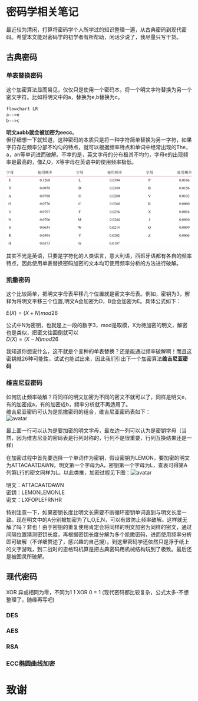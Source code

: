 # 密码学相关笔记
最近较为清闲，打算将密码学个人所学过的知识整理一遍，从古典密码到现代密码。希望本文能对密码学的初学者有所帮助，闲话少说了，我尽量只写干货。


## 古典密码
### 单表替换密码
这个加密算法显而易见，仅仅只是使用一个密码本，将一个明文字符替换为另一个密文字符。比如将明文中的a，替换为e,b替换为c。
```mermaid
flowchart LR
a-->e
b-->c
```
**明文aabb就会被加密为eecc**。  
但仔细想一下就知道，这种密码的本质只是将一种字符简单替换为另一字符，如果字符存在频率分部不均匀的特点，就可以根据频率特点和单词中经常出现的The，a，an等单词进而破解。不幸的是，英文字母的分布极其不均匀，字母e的出现频率是最高的，像Z,Q，X等字母在英语中的使用频率极低。

![avatar](/image/Frequency-of-use-of-English-letters-biao-4-yingwenzimudeshiyongpinlu.png)

其实不光是英语，只要是字符化的人类语言，意大利语，西班牙语都有各自的频率特点，因此使用单表替换密码加密的文本均可使用频率分析的方法进行破解。

### 凯撒密码
这个比较简单，把明文字母表平移几个位置就是密文字母表。例如，密钥为3，解释为将明文平移三个位置,明文A会加密为D，B会会加密为E。具体公式如下：

$E(X)=(X+N) mod 26$

公式中N为密钥，也就是上一段的数字3，mod是取模，X为待加密的明文，解密也是类似，把密文往回倒就可以  
$D(X)=(X-N) mod 26$  


我知道你想说什么，这不就是个变种的单表替换？还是能通过频率破解啊！而且这密钥就26种可能性，试试也能试出来，因此我们引出下一个加密算法**维吉尼亚密码**

### 维吉尼亚密码

如何防止频率破解？将同样的明文加密为不同的密文不就可以了，同样是明文e，有的加密成a，有的加密成b，频率分析就不再适用了。  
维吉尼亚密码可认为是凯撒密码的组合，维吉尼亚密码表如下：  
![avatar](/密码学笔记/image/w.jpg)

最上面一行可以认为是要加密的明文字母，最左边一列可以认为是密钥字母（当然，因为维吉尼亚的密码表是行列对称的，行列不是很重要，行列互换结果还是一样）

在加密过程中首先要选择一个单词作为密钥，假设密钥为LEMON，要加密的明文为ATTACAATDAWN，明文第一个字母为A，密钥第一个字母为L，查表可得第A列第L行的密文同样为L。以此类推，加密过程见下图：![avatar](/密码学笔记/image/w_1.png)


明文：ATTACAATDAWN  
密钥：LEMONLEMONLE  
密文：LXFOPLEFRNHR  

特别注意一下，如果密钥长度比明文长需要不断循环密钥单词直到与明文长度一致。现在明文中的A分别被加密为了L,O,E,N，可以有效防止频率破解。这样就无解了吗？非也！由于密钥的重复使用肯定会将同样的明文加密为同样的密文，通过间隔位置猜测密钥长度，再根据密钥长度分解为多个凯撒密码，进而使用频率分析即可破解（不详细赘述了，感兴趣的自己搜）。到这里密码学还依然只是浮于纸上的文字游戏，到二战时的恩格玛机算是把古典密码用机械结构玩到了极致。最后还是被图灵所破解。

## 现代密码
XOR 异或相同为零，不同为1
1 XOR 0 = 1
(现代密码都比较复杂，公式太多-不想整理了，随缘再写吧)

### DES


### AES


### RSA


### ECC椭圆曲线加密






# 致谢
